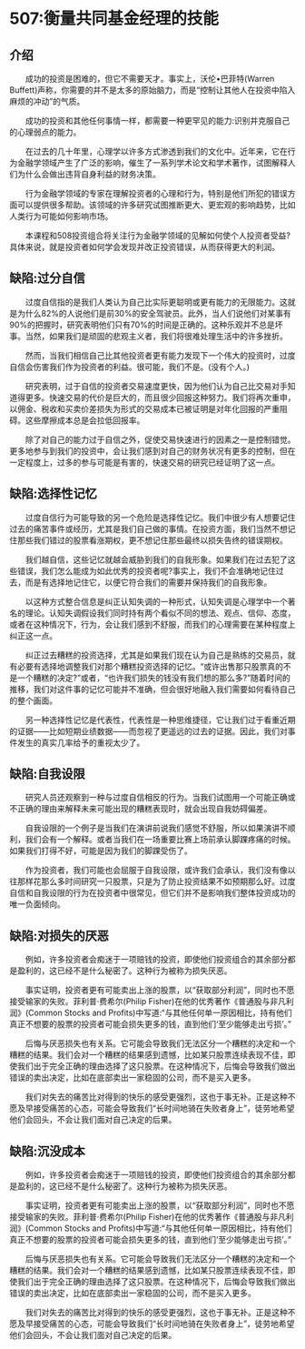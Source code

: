 # 507:衡量共同基金经理的技能
## 介绍

　　成功的投资是困难的，但它不需要天才。事实上，沃伦•巴菲特(Warren Buffett)声称，你需要的并不是太多的原始脑力，而是“控制让其他人在投资中陷入麻烦的冲动”的气质。

　　成功的投资和其他任何事情一样，都需要一种更罕见的能力:识别并克服自己的心理弱点的能力。

　　在过去的几十年里，心理学以许多方式渗透到我们的文化中。近年来，它在行为金融学领域产生了广泛的影响，催生了一系列学术论文和学术著作，试图解释人们为什么会做出违背自身利益的财务决策。

　　行为金融学领域的专家在理解投资者的心理和行为，特别是他们所犯的错误方面可以提供很多帮助。该领域的许多研究试图推断更大、更宏观的影响趋势，比如人类行为可能如何影响市场。

　　本课程和508投资组合将关注行为金融学领域的见解如何使个人投资者受益?具体来说，就是投资者如何学会发现并改正投资错误，从而获得更大的利润。

## 缺陷:过分自信

　　过度自信指的是我们人类认为自己比实际更聪明或更有能力的无限能力。这就是为什么82%的人说他们是前30%的安全驾驶员。此外，当人们说他们对某事有90%的把握时，研究表明他们只有70%的时间是正确的。这种乐观并不总是坏事。当然，如果我们是顽固的悲观主义者，我们将很难处理生活中的许多挫折。

　　然而，当我们相信自己比其他投资者更有能力发现下一个伟大的投资时，过度自信会伤害我们作为投资者的利益。很可能，我们不是。(没有个人。)

　　研究表明，过于自信的投资者交易速度更快，因为他们认为自己比交易对手知道得更多。快速交易的代价是巨大的，而且很少回报这种努力。我们将再次重申，以佣金、税收和买卖价差损失为形式的交易成本已被证明是对年化回报的严重阻碍。这些摩擦成本总是会拉低回报率。

　　除了对自己的能力过于自信之外，促使交易快速进行的因素之一是控制错觉。更多地参与到我们的投资中，会让我们感到对自己的财务状况有更多的控制，但在一定程度上，过多的参与可能是有害的，快速交易的研究已经证明了这一点。

## 缺陷:选择性记忆

　　过度自信行为可能导致的另一个危险是选择性记忆。我们中很少有人想要记住过去的痛苦事件或经历，尤其是我们自己做的事情。在投资方面，我们当然不想记住那些我们错过的股票看涨期权，更不想记住那些最终以损失告终的错误期权。

　　我们越自信，这些记忆就越会威胁到我们的自我形象。如果我们在过去犯了这些错误，我们怎么能成为如此优秀的投资者呢?事实上，我们不会准确地记住过去，而是有选择地记住它，以便它符合我们的需要并保持我们的自我形象。

　　以这种方式整合信息是纠正认知失调的一种形式，认知失调是心理学中一个著名的理论。认知失调假设我们同时持有两个看似不同的想法、观点、信仰、态度，或者在这种情况下，行为，会让我们感到不舒服，而我们的心理需要在某种程度上纠正这一点。

　　纠正过去糟糕的投资选择，尤其是如果我们现在认为自己是熟练的交易员，就有必要有选择地调整我们对那个糟糕投资选择的记忆。“或许出售那只股票真的不是一个糟糕的决定?”或者，“也许我们损失的钱没有我们想的那么多?”随着时间的推移，我们对这件事的记忆可能并不准确，但会很好地融入我们需要如何看待自己的整个画面。

　　另一种选择性记忆是代表性，代表性是一种思维捷径，它让我们过于看重近期的证据——比如短期业绩数据——而忽视了更遥远的过去的证据。因此，我们对事件发生的真实几率给予的重视太少了。

## 缺陷:自我设限

　　研究人员还观察到一种与过度自信相反的行为。当我们试图用一个可能正确或不正确的理由来解释未来可能出现的糟糕表现时，就会出现自我妨碍偏差。

　　自我设限的一个例子是当我们在演讲前说我们感觉不舒服，所以如果演讲不顺利，我们会有一个解释。或者当我们在一场重要比赛上场前承认脚踝疼痛的时候。如果我们打得不好，可能是因为我们的脚踝受伤了。

　　作为投资者，我们可能也会屈服于自我设限，或许我们会承认，我们没有像以往那样花那么多时间研究一只股票，只是为了防止投资结果不如预期那么好。过度自信和自我设限的行为在投资者中很常见，但它们并不是影响我们整体投资成功的唯一负面倾向。

## 缺陷:对损失的厌恶

　　例如，许多投资者会痴迷于一项赔钱的投资，即使他们投资组合的其余部分都是盈利的，这已经不是什么秘密了。这种行为被称为损失厌恶。

　　事实证明，投资者更有可能卖出上涨的股票，以“获取部分利润”，同时也不愿接受输家的失败。菲利普·费希尔(Philip Fisher)在他的优秀著作《普通股与非凡利润》(Common Stocks and Profits)中写道:“与其他任何单一原因相比，持有他们真正不想要的股票的投资者可能会损失更多的钱，直到他们‘至少能够走出亏损’。”

　　后悔与厌恶损失也有关系。它可能会导致我们无法区分一个糟糕的决定和一个糟糕的结果。我们会对一个糟糕的结果感到遗憾，比如某只股票连续表现不佳，即使我们出于完全正确的理由选择了这只股票。在这种情况下，后悔会导致我们做出错误的卖出决定，比如在底部卖出一家稳固的公司，而不是买入更多。

　　我们对失去的痛苦比对得到的快乐的感受更强烈，这也于事无补。正是这种不愿及早接受痛苦的心态，可能会导致我们“长时间地骑在失败者身上”，徒劳地希望他们会回头，不会让我们面对自己决定的后果。

## 缺陷:沉没成本

　　例如，许多投资者会痴迷于一项赔钱的投资，即使他们投资组合的其余部分都是盈利的，这已经不是什么秘密了。这种行为被称为损失厌恶。

　　事实证明，投资者更有可能卖出上涨的股票，以“获取部分利润”，同时也不愿接受输家的失败。菲利普·费希尔(Philip Fisher)在他的优秀著作《普通股与非凡利润》(Common Stocks and Profits)中写道:“与其他任何单一原因相比，持有他们真正不想要的股票的投资者可能会损失更多的钱，直到他们‘至少能够走出亏损’。”

　　后悔与厌恶损失也有关系。它可能会导致我们无法区分一个糟糕的决定和一个糟糕的结果。我们会对一个糟糕的结果感到遗憾，比如某只股票连续表现不佳，即使我们出于完全正确的理由选择了这只股票。在这种情况下，后悔会导致我们做出错误的卖出决定，比如在底部卖出一家稳固的公司，而不是买入更多。

　　我们对失去的痛苦比对得到的快乐的感受更强烈，这也于事无补。正是这种不愿及早接受痛苦的心态，可能会导致我们“长时间地骑在失败者身上”，徒劳地希望他们会回头，不会让我们面对自己决定的后果。
